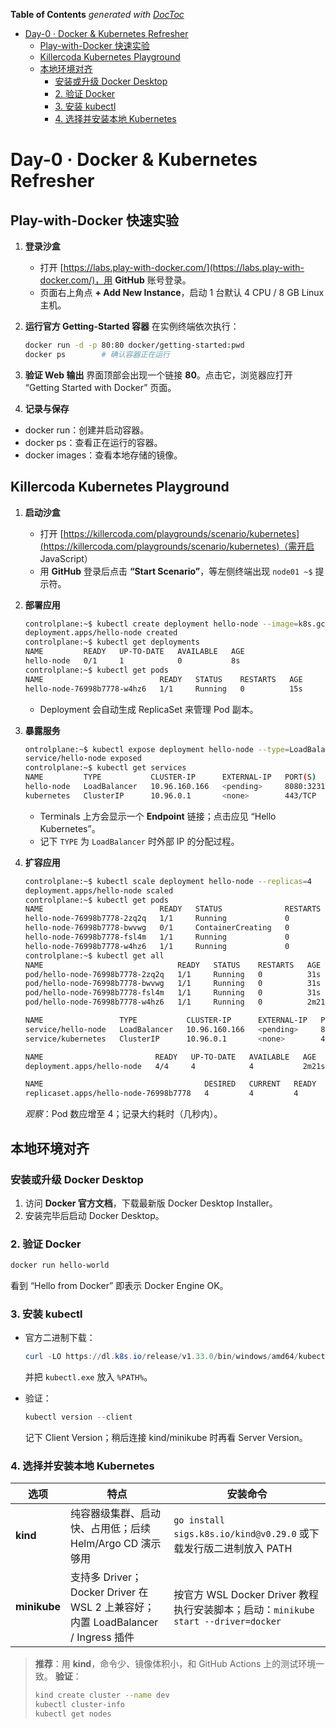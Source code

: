 <!-- START doctoc generated TOC please keep comment here to allow auto update -->
<!-- DON'T EDIT THIS SECTION, INSTEAD RE-RUN doctoc TO UPDATE -->
**Table of Contents**  *generated with [DocToc](https://github.com/thlorenz/doctoc)*

- [Day-0 · Docker & Kubernetes Refresher](#day-0-%C2%B7-docker--kubernetes-refresher)
  - [Play-with-Docker 快速实验](#play-with-docker-%E5%BF%AB%E9%80%9F%E5%AE%9E%E9%AA%8C)
  - [Killercoda Kubernetes Playground](#killercoda-kubernetes-playground)
  - [本地环境对齐](#%E6%9C%AC%E5%9C%B0%E7%8E%AF%E5%A2%83%E5%AF%B9%E9%BD%90)
    - [安装或升级 Docker Desktop](#%E5%AE%89%E8%A3%85%E6%88%96%E5%8D%87%E7%BA%A7-docker-desktop)
    - [2. 验证 Docker](#2-%E9%AA%8C%E8%AF%81-docker)
    - [3. 安装 kubectl](#3-%E5%AE%89%E8%A3%85-kubectl)
    - [4. 选择并安装本地 Kubernetes](#4-%E9%80%89%E6%8B%A9%E5%B9%B6%E5%AE%89%E8%A3%85%E6%9C%AC%E5%9C%B0-kubernetes)

<!-- END doctoc generated TOC please keep comment here to allow auto update -->

# Day-0 · Docker & Kubernetes Refresher

## Play-with-Docker 快速实验

1. **登录沙盒**

   - 打开 [https://labs.play-with-docker.com/](https://labs.play-with-docker.com/)，用 **GitHub** 账号登录。
   - 页面右上角点 **+ Add New Instance**，启动 1 台默认 4 CPU / 8 GB Linux 主机。

1. **运行官方 Getting-Started 容器**
   在实例终端依次执行：

   ```bash
   docker run -d -p 80:80 docker/getting-started:pwd
   docker ps        # 确认容器正在运行
   ```

1. **验证 Web 输出**
   界面顶部会出现一个链接 **80**。点击它，浏览器应打开 “Getting Started with Docker” 页面。

1. **记录与保存**

- docker run：创建并启动容器。
- docker ps：查看正在运行的容器。
- docker images：查看本地存储的镜像。

## Killercoda Kubernetes Playground

1. **启动沙盒**

   - 打开 [https://killercoda.com/playgrounds/scenario/kubernetes](https://killercoda.com/playgrounds/scenario/kubernetes)（需开启 JavaScript）
   - 用 **GitHub** 登录后点击 **“Start Scenario”**，等左侧终端出现 `node01 ~$` 提示符。

1. **部署应用**

   ```bash
   controlplane:~$ kubectl create deployment hello-node --image=k8s.gcr.io/echoserver:1.4
   deployment.apps/hello-node created
   controlplane:~$ kubectl get deployments
   NAME         READY   UP-TO-DATE   AVAILABLE   AGE
   hello-node   0/1     1            0           8s
   controlplane:~$ kubectl get pods
   NAME                          READY   STATUS    RESTARTS   AGE
   hello-node-76998b7778-w4hz6   1/1     Running   0          15s
   ```

   - Deployment 会自动生成 ReplicaSet 来管理 Pod 副本。

1. **暴露服务**

   ```bash
   ontrolplane:~$ kubectl expose deployment hello-node --type=LoadBalancer --port=8080
   service/hello-node exposed
   controlplane:~$ kubectl get services
   NAME         TYPE           CLUSTER-IP      EXTERNAL-IP   PORT(S)          AGE
   hello-node   LoadBalancer   10.96.160.166   <pending>     8080:32312/TCP   14s
   kubernetes   ClusterIP      10.96.0.1       <none>        443/TCP          5d3h
   ```

   - Terminals 上方会显示一个 **Endpoint** 链接；点击应见 “Hello Kubernetes”。
   - 记下 `TYPE` 为 `LoadBalancer` 时外部 IP 的分配过程。

1. **扩容应用**

   ```bash
   controlplane:~$ kubectl scale deployment hello-node --replicas=4
   deployment.apps/hello-node scaled
   controlplane:~$ kubectl get pods
   NAME                          READY   STATUS              RESTARTS   AGE
   hello-node-76998b7778-2zq2q   1/1     Running             0          10s
   hello-node-76998b7778-bwvwg   0/1     ContainerCreating   0          10s
   hello-node-76998b7778-fsl4m   1/1     Running             0          10s
   hello-node-76998b7778-w4hz6   1/1     Running             0          2m
   controlplane:~$ kubectl get all
   NAME                              READY   STATUS    RESTARTS   AGE
   pod/hello-node-76998b7778-2zq2q   1/1     Running   0          31s
   pod/hello-node-76998b7778-bwvwg   1/1     Running   0          31s
   pod/hello-node-76998b7778-fsl4m   1/1     Running   0          31s
   pod/hello-node-76998b7778-w4hz6   1/1     Running   0          2m21s

   NAME                 TYPE           CLUSTER-IP      EXTERNAL-IP   PORT(S)          AGE
   service/hello-node   LoadBalancer   10.96.160.166   <pending>     8080:32312/TCP   101s
   service/kubernetes   ClusterIP      10.96.0.1       <none>        443/TCP          5d3h

   NAME                         READY   UP-TO-DATE   AVAILABLE   AGE
   deployment.apps/hello-node   4/4     4            4           2m21s

   NAME                                    DESIRED   CURRENT   READY   AGE
   replicaset.apps/hello-node-76998b7778   4         4         4       2m21s
   ```

   *观察*：Pod 数应增至 4；记录大约耗时（几秒内）。

## 本地环境对齐

### 安装或升级 Docker Desktop

1. 访问 **Docker 官方文档**，下载最新版 Docker Desktop Installer。
1. 安装完毕后启动 Docker Desktop。

### 2. 验证 Docker

```bash
docker run hello-world
```

看到 “Hello from Docker” 即表示 Docker Engine OK。

### 3. 安装 kubectl

- 官方二进制下载：

  ```powershell
  curl -LO https://dl.k8s.io/release/v1.33.0/bin/windows/amd64/kubectl.exe
  ```

  并把 `kubectl.exe` 放入 `%PATH%`。

- 验证：

  ```powershell
  kubectl version --client
  ```

  记下 Client Version；稍后连接 kind/minikube 时再看 Server Version。

### 4. 选择并安装本地 Kubernetes

| 选项 | 特点 | 安装命令 |
| ------------ | ------------------------------------------------------------------ | ---------------------------------------------------------------------------------------------------- |
| **kind** | 纯容器级集群、启动快、占用低；后续 Helm/Argo CD 演示够用 | `go install sigs.k8s.io/kind@v0.29.0` 或下载发行版二进制放入 PATH |
| **minikube** | 支持多 Driver；Docker Driver 在 WSL 2 上兼容好；内置 LoadBalancer / Ingress 插件 | 按官方 WSL Docker Driver 教程执行安装脚本；启动：`minikube start --driver=docker` |

> **推荐**：用 **kind**，命令少、镜像体积小，和 GitHub Actions 上的测试环境一致。
> **验证**：
>
> ```bash
> kind create cluster --name dev
> kubectl cluster-info
> kubectl get nodes
> ```

